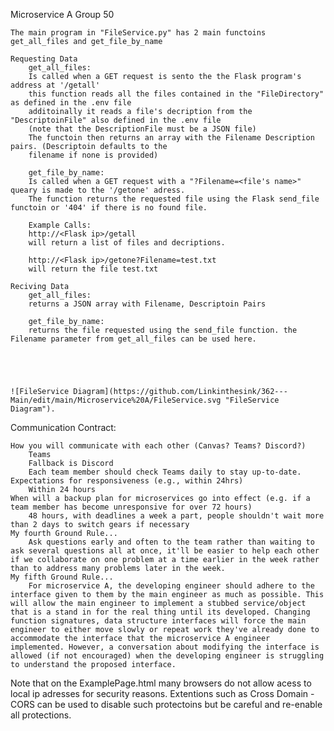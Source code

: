 Microservice A Group 50

	The main program in "FileService.py" has 2 main functoins
	get_all_files and get_file_by_name
	
	Requesting Data
		get_all_files:
		Is called when a GET request is sento the the Flask program's address at '/getall'
		this function reads all the files contained in the "FileDirectory" as defined in the .env file
		additoinally it reads a file's decription from the "DescriptoinFile" also defined in the .env file
		(note that the DescriptionFile must be a JSON file)
		The functoin then returns an array with the Filename Description pairs. (Descriptoin defaults to the
		filename if none is provided)
		
		get_file_by_name:
		Is called when a GET request with a "?Filename=<file's name>" queary is made to the '/getone' adress. 
		The function returns the requested file using the Flask send_file functoin or '404' if there is no found file. 
		
		Example Calls:
		http://<Flask ip>/getall
		will return a list of files and decriptions. 
		
		http://<Flask ip>/getone?Filename=test.txt
		will return the file test.txt
		
	Reciving Data
		get_all_files:
		returns a JSON array with Filename, Descriptoin Pairs
		
		get_file_by_name:
		returns the file requested using the send_file function. the Filename parameter from get_all_files can be used here. 
		
	
	
	

	![FileService Diagram](https://github.com/Linkinthesink/362---Main/edit/main/Microservice%20A/FileService.svg "FileService Diagram").



Communication Contract:


    How you will communicate with each other (Canvas? Teams? Discord?)
        Teams
        Fallback is Discord
        Each team member should check Teams daily to stay up-to-date.
    Expectations for responsiveness (e.g., within 24hrs)
        Within 24 hours
    When will a backup plan for microservices go into effect (e.g. if a team member has become unresponsive for over 72 hours)
        48 hours, with deadlines a week a part, people shouldn't wait more than 2 days to switch gears if necessary
    My fourth Ground Rule...
        Ask questions early and often to the team rather than waiting to ask several questions all at once, it'll be easier to help each other if we collaborate on one problem at a time earlier in the week rather than to address many problems later in the week.
    My fifth Ground Rule...
        For microservice A, the developing engineer should adhere to the interface given to them by the main engineer as much as possible. This will allow the main engineer to implement a stubbed service/object that is a stand in for the real thing until its developed. Changing function signatures, data structure interfaces will force the main engineer to either move slowly or repeat work they've already done to accommodate the interface that the microservice A engineer implemented. However, a conversation about modifying the interface is allowed (if not encouraged) when the developing engineer is struggling to understand the proposed interface.





Note that on the ExamplePage.html many browsers do not allow acess to local ip adresses for security reasons. Extentions such as Cross Domain - CORS can be used to disable such protectoins but be careful and re-enable all protections. 
 



